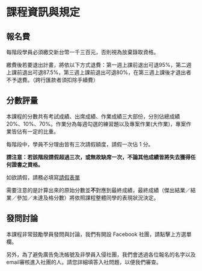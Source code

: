 # 課程資訊與規定

## 報名費

每階段學員必須繳交新台幣一千三百元，否則視為放棄錄取資格。 

繳費後若要退出計畫，將依以下方式退費：第一週上課前退出可退95%，第二週上課前退出可退87.5%，第三週上課前退出可退80%，在第三週上課後才退出者不予退費。（跨行匯款者須扣除手續費）

## 分數評量

本課程的分數共有考試成績、出席成績、作業成績三大部份，分別佔總成績 20%、10%、70%。作業分為每週勾選的練習題以及專案作業(大作業)，專案作業皆佔有一定的比重。

每階段中，學員不分理由皆有三次請假額度，請假一次佔 1 分。

**請注意：若該階段請假超過三次，或無故缺席一次，不論其他成績皆將失去獲得任何證書之資格。**

如欲請假，請務必填寫[請假表單](https://forms.gle/W1x2m3E4k2R1zzvx7)

需要注意的是計算出來的原始分數並**不**對應到最終成績，最終成績（傑出結業／結業／參加／未達及格分數）將依照課程整體同學的表現狀況決定。

## 發問討論

本課程非常鼓勵學員發問與討論，我們有開設 Facebook 社團，請點擊上方選單欄。

另外，為了避免廣告免洗帳號及非學員入侵社團，我們會透過各位報名的名字以及email審核進入社團的人。請您詳細填答入社問題，以便我們審查。
